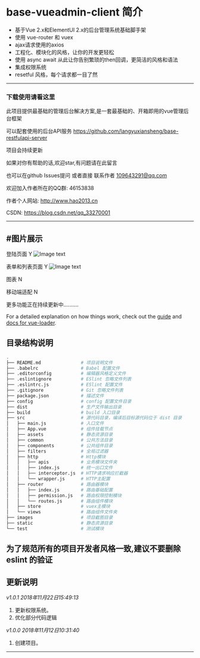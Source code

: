 # base-vueadmin-client 简介

- 基于Vue 2.x和ElementUI 2.x的后台管理系统基础脚手架
- 使用 vue-router 和 vuex
- ajax请求使用的axios
- 工程化、模块化的风格，让你的开发更轻松
- 使用 async await 从此让你告别繁琐的then回调，更简洁的风格和语法
- 集成权限系统
- resetful 风格，每个请求都一目了然

---
### 下载使用请看这里

此项目提供最基础的管理后台解决方案,是一套最基础的、开箱即用的vue管理后台框架

可以配套使用的后台API服务 https://github.com/langyuxiansheng/base-restfulapi-server

项目会持续更新

如果对你有帮助的话,欢迎star,有问题请在此留言

也可以在github Issues提问 或者直接 联系作者 109643291@qq.com

欢迎加入作者所在的QQ群: 46153838

作者个人网站: http://www.hao2013.cn

CSDN: https://blog.csdn.net/qq_33270001

---


#图片展示
---
登陆页面 Y
![Image text](https://github.com/langyuxiansheng/base-vueadmin-client/blob/master/images/login.png)

表单和列表页面 Y
![Image text](https://github.com/langyuxiansheng/base-vueadmin-client/blob/master/images/manage.png)

图表 N

移动端适配 N

更多功能正在持续更新中..........

For a detailed explanation on how things work, check out the [guide](http://vuejs-templates.github.io/webpack/) and [docs for vue-loader](http://vuejs.github.io/vue-loader).


目录结构说明
---

```bash
.
├── README.md				# 项目说明文件
├── .babelrc                # Babel 配置文件
├── .editorconfig           # 编辑器风格定义文件
├── .eslintignore           # ESlint 忽略文件列表
├── .eslintrc.js            # ESlint 配置文件
├── .gitignore              # Git 忽略文件列表
├── package.json            # 描述文件
├── config                  # config 配置文件目录
├── dist                    # 生产文件输出目录
├── build                   # build 入口目录
├── src                     # 源代码目录，编译后目标源代码位于 dist 目录
│   ├── main.js             # 入口文件
│   ├── App.vue             # 组件挂载节点
│   ├── assets              # 静态资源目录
│   ├── common              # 公共方法目录
│   ├── components          # 公共组件目录
│   ├── filters             # 全局过滤器
│   ├── http                # Http模块
│   │   ├── apis            # 业务模块文件夹
│   │   ├── index.js        # 统一出口文件
│   │   ├── interceptor.js  # HTTP请求响应拦截器
│   │   └── wrapper.js      # HTTP主配置
│   ├── router              # 路由器模块
│   │   ├── index.js        # 路由基础配置
│   │   ├── permission.js   # 路由权限控制模块
│   │   └── routes.js       # 路由组件模块
│   ├── store               # vuex主模块
│   └── views               # 路由组件文件夹
├── images                  # 项目截图目录
├── static                  # 静态资源目录
└── test                    # 测试模块
```

## 为了规范所有的项目开发者风格一致,建议不要删除eslint 的验证

更新说明
---
*v1.0.1 2018年11月22日15:49:13*

1.	更新权限系统。
2.  优化部分代码逻辑


*v1.0.0 2018年11月12日10:31:40*

1.	创建项目。

---
